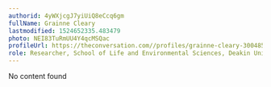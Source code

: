 ```yaml
---
authorid: 4yWXjcgJ7yiUiQ8eCcq6gm
fullName: Grainne Cleary
lastmodified: 1524652335.483479
photo: NEI83TuRmUU4Y4qcMSQac
profileUrl: https://theconversation.com//profiles/grainne-cleary-300485
role: Researcher, School of Life and Environmental Sciences, Deakin University
---
```

No content found